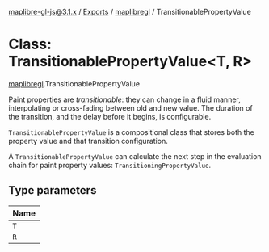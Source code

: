[maplibre-gl-js@3.1.x](../README.md) / [Exports](../modules.md) / [maplibregl](../modules/maplibregl.md) / TransitionablePropertyValue

# Class: TransitionablePropertyValue<T, R\>

[maplibregl](../modules/maplibregl.md).TransitionablePropertyValue

Paint properties are _transitionable_: they can change in a fluid manner, interpolating or cross-fading between
old and new value. The duration of the transition, and the delay before it begins, is configurable.

`TransitionablePropertyValue` is a compositional class that stores both the property value and that transition
configuration.

A `TransitionablePropertyValue` can calculate the next step in the evaluation chain for paint property values:
`TransitioningPropertyValue`.

## Type parameters

| Name |
| :------ |
| `T` |
| `R` |
